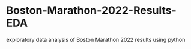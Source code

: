 # Boston-Marathon-2022-Results-EDA
exploratory data analysis of Boston Marathon 2022 results using python 
